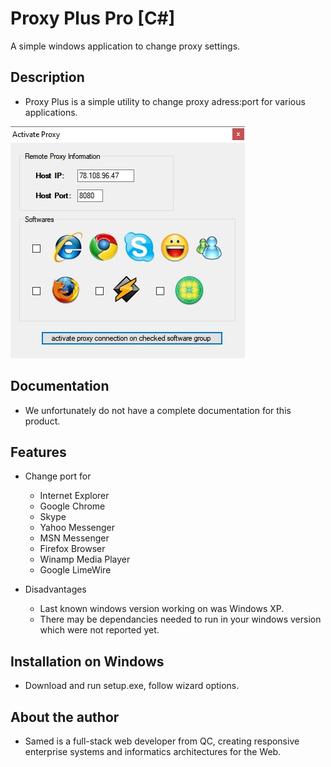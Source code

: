 # Proxy Plus Pro [C#]
A simple windows application to change proxy settings.

## Description

* Proxy Plus is a simple utility to change proxy adress:port for various applications.

![Alt text](/screenshot.jpg?raw=true "Application Screenshot")

## Documentation
* We unfortunately do not have a complete documentation for this product.

## Features
* Change port for
  * Internet Explorer
  * Google Chrome
  * Skype
  * Yahoo Messenger
  * MSN Messenger
  * Firefox Browser
  * Winamp Media Player
  * Google LimeWire

* Disadvantages
  * Last known windows version working on was Windows XP.
  * There may be dependancies needed to run in your windows version which were not reported yet.

## Installation on Windows
* Download and run setup.exe, follow wizard options.

## About the author
* Samed is a full-stack web developer from QC, creating responsive enterprise systems and informatics architectures for the Web.
